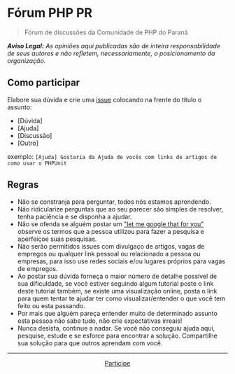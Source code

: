 # Fórum PHP PR

> Fórum de discussões da Comunidade de PHP do Paraná

_**Aviso Legal:** As opiniões aqui publicadas são de inteira responsabilidade de seus autores e não refletem, necessariamente, o posicionamento da organização._

## Como participar ##

Elabore sua dúvida e crie uma [issue](https://github.com/phppr/forum/issues/new) colocando na frente do título o assunto:
- [Dúvida]
- [Ajuda]
- [Discussão]
- [Outro]

exemplo: `[Ajuda] Gostaria da Ajuda de vocês com links de artigos de como usar o PHPUnit`

## Regras ##

- Não se constranja para perguntar, todos nós estamos aprendendo.
- Não ridicularize perguntas que ao seu parecer são simples de resolver, tenha paciência e se disponha a ajudar.
- Não se ofenda se alguém postar um ["let me google that for you"](http://lmgtfy.com/) observe os termos que a pessoa utilizou para fazer a pesquisa e aperfeiçoe suas pesquisas.
- Não serão permitidos issues com divulgaço de artigos, vagas de empregos ou qualquer link pessoal ou relacionado a pessoa ou empresas, para isso use redes sociais e/ou lugares próprios para vagas de empregos.
- Ao postar sua dúvida forneça o maior número de detalhe possível de sua dificuldade, se você estiver seguindo algum tutorial poste o link deste tutorial também, se existe uma visualização online, posta o link para quem tentar te ajudar ter como visualizar/entender o que você tem feito ou esta passando.
- Por mais que alguém pareça entender muito de determinado assunto esta pessoa não sabe tudo, não crie expectativas irreais!
- Nunca desista, continue a nadar. Se você não conseguiu ajuda aqui, pesquise, estude e se esforce para encontrar a solução. Compartilhe sua solução para que outros aprendam com você.

_____

<p align="center">
  <a href="https://github.com/php-pr/forum/issues?q=is%3Aissue+is%3Aopen+sort%3Aupdated-desc">Participe</a>
</p>
